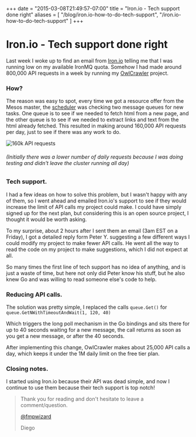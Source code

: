 +++
date = "2015-03-08T21:49:57-07:00"
title = "Iron.io - Tech support done right"
aliases = [
	"/blog/iron.io-how-to-do-tech-support",
	"/iron.io-how-to-do-tech-support"
]
+++

[title=]: /
[category: Iron.io]: /
[date: 2015/03/8]: /
[tags: {go, golang, iron.io, mesos}]: /


# Iron.io - Tech support done right

Last week I woke up to find an email from [Iron.io](http://www.iron.io/) telling me that I was running low on my available IronMQ quota. Somehow I had made around 800,000 API requests in a week by running my [OwlCrawler](https://github.com/fmpwizard/owlcrawler) project.

### How?

The reason was easy to spot, every time we got a resource offer from the Mesos master, the [scheduler](https://github.com/fmpwizard/owlcrawler/blob/2e51dca2cf338f2584d3ffd250510f76bd01adbb/owlcrawler_scheduler.go#L107) was checking two message queues for new tasks. One queue is to see if we needed to fetch html from a new page, and the other queue is to see if we needed to extract links and text from the html already fetched. This resulted in making around 160,000 API requests per day, just to see if there was any work to do.

![160k API requests](/images/iron-160k-api-requests.png)

###### (Initially there was a lower number of daily requests because I was doing testing and didn't leave the cluster running all day)

### Tech support.

I had a few ideas on how to solve this problem, but I wasn't happy with any of them, so I went ahead and emailed Iron.io's support to see if they would increase the limit of API calls my project could make. I could have simply signed up for the next plan, but considering this is an open source project, I thought it would be worth asking.

To my surprise, about 2 hours after I sent them an email (3am EST on a Friday), I got a detailed reply form Peter Y. suggesting a few different ways I could modify my project to make fewer API calls. He went all the way to read the code on my project to make suggestions, which I did not expect at all.

So many times the first line of tech support has no idea of anything, and is just a waste of time, but here not only did Peter know his stuff, but he also knew Go and was willing to read someone else's code to help.

### Reducing API calls.

The solution was pretty simple, I replaced the calls `queue.Get()`  for `queue.GetNWithTimeoutAndWait(1, 120, 40)`

Which triggers the long poll mechanism in the Go bindings and sits there for up to 40 seconds waiting for a new message, the call returns as soon as you get a new message, or after the 40 seconds.

After implementing this change, OwlCrawler makes about 25,000 API calls a day, which keeps it under the 1M daily limit on the free tier plan.

### Closing notes.

I started using Iron.io because their API was dead simple, and now I continue to use them because their tech support is top notch!

>Thank you for reading and don't hesitate to leave a comment/question.
>
>[@fmpwizard](https://twitter.com/fmpwizard)
>
>Diego
